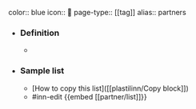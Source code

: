 color:: blue
icon:: 👥
page-type:: [[tag]]
alias:: partners

- ### Definition 
  - 
- ### Sample list
  - [How to copy this list]([[plastilinn/Copy block]])
  - #inn-edit {{embed [[partner/list]]}}


